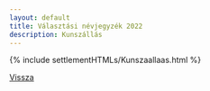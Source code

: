 ```yaml
---
layout: default
title: Választási névjegyzék 2022
description: Kunszállás
---
```


{% include settlementHTMLs/Kunszaallaas.html %}

[Vissza](./)